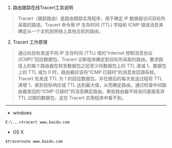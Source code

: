 
1. 路由跟踪在线Tracert工具说明
> Tracert（跟踪路由）是路由跟踪实用程序，用于确定 IP 数据报访问目标所采取的路径。Tracert 命令用 IP 生存时间 (TTL) 字段和 ICMP 错误消息来确定从一个主机到网络上其他主机的路由。

2. Tracert 工作原理
> 通过向目标发送不同 IP 生存时间 (TTL) 值的“Internet 控制消息协议 (ICMP)”回应数据包，Tracert 诊断程序确定到目标所采取的路由。要求路径上的每个路由器在转发数据包之前至少将数据包上的 TTL 递减 1。数据包上的 TTL 减为 0 时，路由器应该将“ICMP 已超时”的消息发回源系统。
Tracert 先发送 TTL 为 1 的回应数据包，并在随后的每次发送过程将 TTL 递增 1，直到目标响应或 TTL 达到最大值，从而确定路由。通过检查中间路由器发回的“ICMP 已超时”的消息确定路由。某些路由器不经询问直接丢弃 TTL 过期的数据包，这在 Tracert 实用程序中看不到。

---

- windows

```cmd
E:\...>tracert www.baidu.com
```

- OS X

```
$traceroute www.baidu.com
```